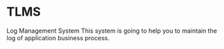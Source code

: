 # TLMS
Log Management System
This system is going to help you to maintain the log of application business process.
